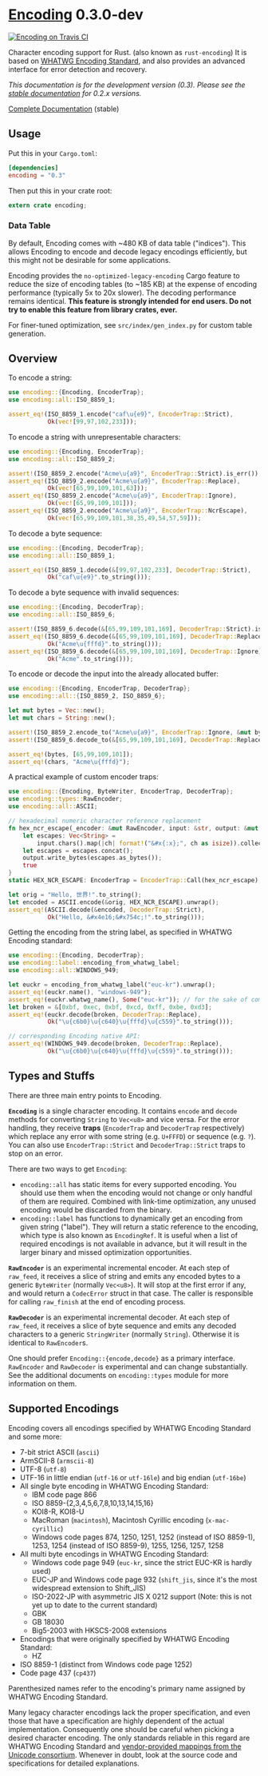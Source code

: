 [Encoding][doc] 0.3.0-dev
=========================

[![Encoding on Travis CI][travis-image]][travis]

[travis-image]: https://travis-ci.org/lifthrasiir/rust-encoding.png
[travis]: https://travis-ci.org/lifthrasiir/rust-encoding

Character encoding support for Rust. (also known as `rust-encoding`)
It is based on [WHATWG Encoding Standard](http://encoding.spec.whatwg.org/),
and also provides an advanced interface for error detection and recovery.

*This documentation is for the development version (0.3).
Please see the [stable documentation][doc] for 0.2.x versions.*

[Complete Documentation][doc] (stable)

[doc]: https://lifthrasiir.github.io/rust-encoding/

## Usage

Put this in your `Cargo.toml`:

```toml
[dependencies]
encoding = "0.3"
```

Then put this in your crate root:

```rust
extern crate encoding;
```

### Data Table

By default, Encoding comes with ~480 KB of data table ("indices").
This allows Encoding to encode and decode legacy encodings efficiently,
but this might not be desirable for some applications.

Encoding provides the `no-optimized-legacy-encoding` Cargo feature
to reduce the size of encoding tables (to ~185 KB)
at the expense of encoding performance (typically 5x to 20x slower).
The decoding performance remains identical.
**This feature is strongly intended for end users.
Do not try to enable this feature from library crates, ever.**

For finer-tuned optimization, see `src/index/gen_index.py` for
custom table generation.

## Overview

To encode a string:

```rust
use encoding::{Encoding, EncoderTrap};
use encoding::all::ISO_8859_1;

assert_eq!(ISO_8859_1.encode("caf\u{e9}", EncoderTrap::Strict),
           Ok(vec![99,97,102,233]));
```

To encode a string with unrepresentable characters:

```rust
use encoding::{Encoding, EncoderTrap};
use encoding::all::ISO_8859_2;

assert!(ISO_8859_2.encode("Acme\u{a9}", EncoderTrap::Strict).is_err());
assert_eq!(ISO_8859_2.encode("Acme\u{a9}", EncoderTrap::Replace),
           Ok(vec![65,99,109,101,63]));
assert_eq!(ISO_8859_2.encode("Acme\u{a9}", EncoderTrap::Ignore),
           Ok(vec![65,99,109,101]));
assert_eq!(ISO_8859_2.encode("Acme\u{a9}", EncoderTrap::NcrEscape),
           Ok(vec![65,99,109,101,38,35,49,54,57,59]));
```

To decode a byte sequence:

```rust
use encoding::{Encoding, DecoderTrap};
use encoding::all::ISO_8859_1;

assert_eq!(ISO_8859_1.decode(&[99,97,102,233], DecoderTrap::Strict),
           Ok("caf\u{e9}".to_string()));
```

To decode a byte sequence with invalid sequences:

```rust
use encoding::{Encoding, DecoderTrap};
use encoding::all::ISO_8859_6;

assert!(ISO_8859_6.decode(&[65,99,109,101,169], DecoderTrap::Strict).is_err());
assert_eq!(ISO_8859_6.decode(&[65,99,109,101,169], DecoderTrap::Replace),
           Ok("Acme\u{fffd}".to_string()));
assert_eq!(ISO_8859_6.decode(&[65,99,109,101,169], DecoderTrap::Ignore),
           Ok("Acme".to_string()));
```

To encode or decode the input into the already allocated buffer:

```rust
use encoding::{Encoding, EncoderTrap, DecoderTrap};
use encoding::all::{ISO_8859_2, ISO_8859_6};

let mut bytes = Vec::new();
let mut chars = String::new();

assert!(ISO_8859_2.encode_to("Acme\u{a9}", EncoderTrap::Ignore, &mut bytes).is_ok());
assert!(ISO_8859_6.decode_to(&[65,99,109,101,169], DecoderTrap::Replace, &mut chars).is_ok());

assert_eq!(bytes, [65,99,109,101]);
assert_eq!(chars, "Acme\u{fffd}");
```

A practical example of custom encoder traps:

```rust
use encoding::{Encoding, ByteWriter, EncoderTrap, DecoderTrap};
use encoding::types::RawEncoder;
use encoding::all::ASCII;

// hexadecimal numeric character reference replacement
fn hex_ncr_escape(_encoder: &mut RawEncoder, input: &str, output: &mut ByteWriter) -> bool {
    let escapes: Vec<String> =
        input.chars().map(|ch| format!("&#x{:x};", ch as isize)).collect();
    let escapes = escapes.concat();
    output.write_bytes(escapes.as_bytes());
    true
}
static HEX_NCR_ESCAPE: EncoderTrap = EncoderTrap::Call(hex_ncr_escape);

let orig = "Hello, 世界!".to_string();
let encoded = ASCII.encode(&orig, HEX_NCR_ESCAPE).unwrap();
assert_eq!(ASCII.decode(&encoded, DecoderTrap::Strict),
           Ok("Hello, &#x4e16;&#x754c;!".to_string()));
```

Getting the encoding from the string label, as specified in WHATWG Encoding standard:

```rust
use encoding::{Encoding, DecoderTrap};
use encoding::label::encoding_from_whatwg_label;
use encoding::all::WINDOWS_949;

let euckr = encoding_from_whatwg_label("euc-kr").unwrap();
assert_eq!(euckr.name(), "windows-949");
assert_eq!(euckr.whatwg_name(), Some("euc-kr")); // for the sake of compatibility
let broken = &[0xbf, 0xec, 0xbf, 0xcd, 0xff, 0xbe, 0xd3];
assert_eq!(euckr.decode(broken, DecoderTrap::Replace),
           Ok("\u{c6b0}\u{c640}\u{fffd}\u{c559}".to_string()));

// corresponding Encoding native API:
assert_eq!(WINDOWS_949.decode(broken, DecoderTrap::Replace),
           Ok("\u{c6b0}\u{c640}\u{fffd}\u{c559}".to_string()));
```

## Types and Stuffs

There are three main entry points to Encoding.

**`Encoding`** is a single character encoding.
It contains `encode` and `decode` methods for converting `String` to `Vec<u8>` and vice versa.
For the error handling, they receive **traps** (`EncoderTrap` and `DecoderTrap` respectively)
which replace any error with some string (e.g. `U+FFFD`) or sequence (e.g. `?`).
You can also use `EncoderTrap::Strict` and `DecoderTrap::Strict` traps to stop on an error.

There are two ways to get `Encoding`:

* `encoding::all` has static items for every supported encoding.
  You should use them when the encoding would not change or only handful of them are required.
  Combined with link-time optimization, any unused encoding would be discarded from the binary.
* `encoding::label` has functions to dynamically get an encoding from given string ("label").
  They will return a static reference to the encoding,
  which type is also known as `EncodingRef`.
  It is useful when a list of required encodings is not available in advance,
  but it will result in the larger binary and missed optimization opportunities.

**`RawEncoder`** is an experimental incremental encoder.
At each step of `raw_feed`, it receives a slice of string
and emits any encoded bytes to a generic `ByteWriter` (normally `Vec<u8>`).
It will stop at the first error if any, and would return a `CodecError` struct in that case.
The caller is responsible for calling `raw_finish` at the end of encoding process.

**`RawDecoder`** is an experimental incremental decoder.
At each step of `raw_feed`, it receives a slice of byte sequence
and emits any decoded characters to a generic `StringWriter` (normally `String`).
Otherwise it is identical to `RawEncoder`s.

One should prefer `Encoding::{encode,decode}` as a primary interface.
`RawEncoder` and `RawDecoder` is experimental and can change substantially.
See the additional documents on `encoding::types` module for more information on them.

## Supported Encodings

Encoding covers all encodings specified by WHATWG Encoding Standard and some more:

* 7-bit strict ASCII (`ascii`)
* ArmSCII-8 (`armscii-8`)
* UTF-8 (`utf-8`)
* UTF-16 in little endian (`utf-16` or `utf-16le`) and big endian (`utf-16be`)
* All single byte encoding in WHATWG Encoding Standard:
    * IBM code page 866
    * ISO 8859-{2,3,4,5,6,7,8,10,13,14,15,16}
    * KOI8-R, KOI8-U
    * MacRoman (`macintosh`), Macintosh Cyrillic encoding (`x-mac-cyrillic`)
    * Windows code pages 874, 1250, 1251, 1252 (instead of ISO 8859-1), 1253,
      1254 (instead of ISO 8859-9), 1255, 1256, 1257, 1258
* All multi byte encodings in WHATWG Encoding Standard:
    * Windows code page 949 (`euc-kr`, since the strict EUC-KR is hardly used)
    * EUC-JP and Windows code page 932 (`shift_jis`,
      since it's the most widespread extension to Shift_JIS)
    * ISO-2022-JP with asymmetric JIS X 0212 support
      (Note: this is not yet up to date to the current standard)
    * GBK
    * GB 18030
    * Big5-2003 with HKSCS-2008 extensions
* Encodings that were originally specified by WHATWG Encoding Standard:
    * HZ
* ISO 8859-1 (distinct from Windows code page 1252)
* Code page 437 (`cp437`)

Parenthesized names refer to the encoding's primary name assigned by WHATWG Encoding Standard.

Many legacy character encodings lack the proper specification,
and even those that have a specification are highly dependent of the actual implementation.
Consequently one should be careful when picking a desired character encoding.
The only standards reliable in this regard are WHATWG Encoding Standard and
[vendor-provided mappings from the Unicode consortium](http://www.unicode.org/Public/MAPPINGS/).
Whenever in doubt, look at the source code and specifications for detailed explanations.

